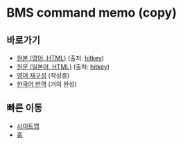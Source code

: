 # BMS command memo (copy)

## 바로가기
- [원본 (영어, HTML)](./cmds.html) (출처: [hitkey](https://hitkey.nekokan.dyndns.info/cmds.htm))
- [원문 (일본어, HTML)](./cmdsJP.html) (출처: [hitkey](https://hitkey.nekokan.dyndns.info/cmdsJP.htm))
- [영어 재구성](./cmds-en) (작성중)
- [한국어 번역](./cmds-ko) (거의 완성)

## 빠른 이동
- [사이트맵](../../sitemap/)
- [홈](../../)